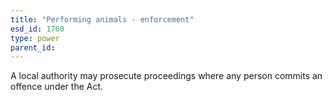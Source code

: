 ```yaml
---
title: "Performing animals - enforcement"
esd_id: 1760
type: power
parent_id:  
---
```


A local authority may prosecute proceedings where any person commits an offence under the Act.

